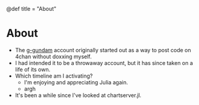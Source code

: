 @def title = "About"

# About

- The [g-gundam](https://github.com/g-gundam) account originally started out as a way to post code on 4chan without doxxing myself.
- I had intended it to be a throwaway account, but it has since taken on a life of its own.
- Which timeline am I activating?
  + I'm enjoying and appreciating Julia again.
  + argh
- It's been a while since I've looked at chartserver.jl.

